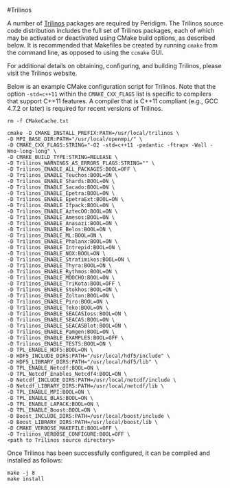 #Trilinos

A number of [Trilinos](https://trilinos.org/) packages are required by Peridigm. The Trilinos source code distribution includes the full set of Trilinos packages, each of which may be activated or deactivated using CMake build options, as described below. It is recommended that Makefiles be created by running `cmake` from the command line, as opposed to using the `ccmake` GUI.

For additional details on obtaining, configuring, and building Trilinos, please visit the Trilinos website.

Below is an example CMake configuration script for Trilinos. Note that the option `-std=c++11` within the `CMAKE_CXX_FLAGS` list is specific to compilers that support C++11 features. A compiler that is C++11 compliant (e.g., GCC 4.7.2 or later) is required for recent versions of Trilinos.


````
rm -f CMakeCache.txt

cmake -D CMAKE_INSTALL_PREFIX:PATH=/usr/local/trilinos \
-D MPI_BASE_DIR:PATH="/usr/local/openmpi/" \
-D CMAKE_CXX_FLAGS:STRING="-O2 -std=c++11 -pedantic -ftrapv -Wall -Wno-long-long" \
-D CMAKE_BUILD_TYPE:STRING=RELEASE \
-D Trilinos_WARNINGS_AS_ERRORS_FLAGS:STRING="" \
-D Trilinos_ENABLE_ALL_PACKAGES:BOOL=OFF \
-D Trilinos_ENABLE_Teuchos:BOOL=ON \
-D Trilinos_ENABLE_Shards:BOOL=ON \
-D Trilinos_ENABLE_Sacado:BOOL=ON \
-D Trilinos_ENABLE_Epetra:BOOL=ON \
-D Trilinos_ENABLE_EpetraExt:BOOL=ON \
-D Trilinos_ENABLE_Ifpack:BOOL=ON \
-D Trilinos_ENABLE_AztecOO:BOOL=ON \
-D Trilinos_ENABLE_Amesos:BOOL=ON \
-D Trilinos_ENABLE_Anasazi:BOOL=ON \
-D Trilinos_ENABLE_Belos:BOOL=ON \
-D Trilinos_ENABLE_ML:BOOL=ON \
-D Trilinos_ENABLE_Phalanx:BOOL=ON \
-D Trilinos_ENABLE_Intrepid:BOOL=ON \
-D Trilinos_ENABLE_NOX:BOOL=ON \
-D Trilinos_ENABLE_Stratimikos:BOOL=ON \
-D Trilinos_ENABLE_Thyra:BOOL=ON \
-D Trilinos_ENABLE_Rythmos:BOOL=ON \
-D Trilinos_ENABLE_MOOCHO:BOOL=ON \
-D Trilinos_ENABLE_TriKota:BOOL=OFF \
-D Trilinos_ENABLE_Stokhos:BOOL=ON \
-D Trilinos_ENABLE_Zoltan:BOOL=ON \
-D Trilinos_ENABLE_Piro:BOOL=ON \
-D Trilinos_ENABLE_Teko:BOOL=ON \
-D Trilinos_ENABLE_SEACASIoss:BOOL=ON \
-D Trilinos_ENABLE_SEACAS:BOOL=ON \
-D Trilinos_ENABLE_SEACASBlot:BOOL=ON \
-D Trilinos_ENABLE_Pamgen:BOOL=ON \
-D Trilinos_ENABLE_EXAMPLES:BOOL=OFF \
-D Trilinos_ENABLE_TESTS:BOOL=ON \
-D TPL_ENABLE_HDF5:BOOL=ON \
-D HDF5_INCLUDE_DIRS:PATH="/usr/local/hdf5/include" \
-D HDF5_LIBRARY_DIRS:PATH="/usr/local/hdf5/lib" \
-D TPL_ENABLE_Netcdf:BOOL=ON \
-D TPL_Netcdf_Enables_Netcdf4:BOOL=ON \
-D Netcdf_INCLUDE_DIRS:PATH=/usr/local/netcdf/include \
-D Netcdf_LIBRARY_DIRS:PATH=/usr/local/netcdf/lib \
-D TPL_ENABLE_MPI:BOOL=ON \
-D TPL_ENABLE_BLAS:BOOL=ON \
-D TPL_ENABLE_LAPACK:BOOL=ON \
-D TPL_ENABLE_Boost:BOOL=ON \
-D Boost_INCLUDE_DIRS:PATH=/usr/local/boost/include \
-D Boost_LIBRARY_DIRS:PATH=/usr/local/boost/lib \
-D CMAKE_VERBOSE_MAKEFILE:BOOL=OFF \
-D Trilinos_VERBOSE_CONFIGURE:BOOL=OFF \
<path to Trilinos source directory>
````

Once Trilinos has been successfully configured, it can be compiled and installed as follows:

````
make -j 8
make install
````
